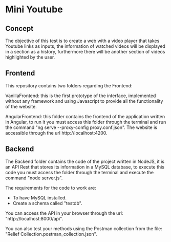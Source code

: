 # Mini Youtube

## Concept

The objective of this test is to create a web with a video player that takes Youtube links as inputs, the information of watched videos will be displayed in a section as a history, furthermore there will be another section of videos highlighted by the user.

## Frontend
 
This repository contains two folders regarding the Frontend:

VanillaFrontend: this is the first prototype of the interface, implemented without any framework and using Javascript to provide all the functionality of the website.

AngularFrontend: this folder contains the frontend of the application written in Angular, to run it you must access this folder through the terminal and run the command "ng serve --proxy-config proxy.conf.json". The website is accessible through the url http://localhost:4200.

## Backend

The Backend folder contains the code of the project written in NodeJS, it is an API Rest that stores its information in a MySQL database, to execute this code you must access the folder through the terminal and execute the command "node server.js".

The requirements for the code to work are:
- To have MySQL installed.
- Create a schema called "testdb".

You can access the API in your browser through the url: "http://localhost:8000/api".

You can also test your methods using the Postman collection from the file: "Relief Collection.postman_collection.json".
